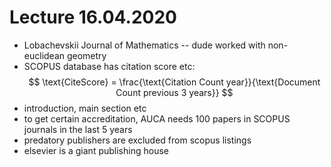 # Lecture 16.04.2020

- Lobachevskii Journal of Mathematics -- dude worked with non-euclidean
geometry
- SCOPUS database has citation score etc:
$$
\text{CiteScore} = 
    \frac{\text{Citation Count year}}{\text{Document Count previous 3 years}}
$$
- introduction, main section etc
- to get certain accreditation, AUCA needs 100 papers in SCOPUS journals in the
last 5 years
- predatory publishers are excluded from scopus listings
- elsevier is a giant publishing house
